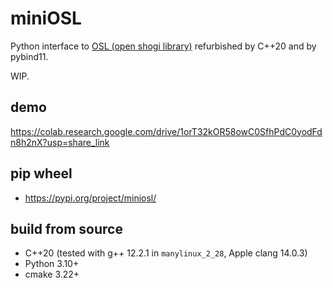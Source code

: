 # miniOSL

Python interface to [OSL (open shogi library)](https://gps.tanaka.ecc.u-tokyo.ac.jp/gpsshogi/index.php?GPSshogi) refurbished by C++20 and by pybind11.

WIP.

## demo

https://colab.research.google.com/drive/1orT32kOR58owC0SfhPdC0yodFdn8h2nX?usp=share_link

## pip wheel

- https://pypi.org/project/miniosl/

## build from source

- C++20 (tested with g++ 12.2.1 in `manylinux_2_28`, Apple clang 14.0.3)
- Python 3.10+
- cmake 3.22+

